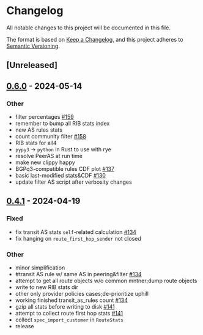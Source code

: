 # Changelog
All notable changes to this project will be documented in this file.

The format is based on [Keep a Changelog](https://keepachangelog.com/en/1.0.0/),
and this project adheres to [Semantic Versioning](https://semver.org/spec/v2.0.0.html).

## [Unreleased]

## [0.6.0](https://github.com/SichangHe/internet_route_verification/compare/route_verification-v0.5.0...route_verification-v0.6.0) - 2024-05-14

### Other
- filter percentages [#159](https://github.com/SichangHe/internet_route_verification/pull/159)
- remember to bump all RIB stats index
- new AS rules stats
- count community filter [#158](https://github.com/SichangHe/internet_route_verification/pull/158)
- RIB stats for all4
- `pypy3` → `python` in Rust to use with rye
- resolve PeerAS at run time
- make new clippy happy
- BGPq3-compatible rules CDF plot [#137](https://github.com/SichangHe/internet_route_verification/pull/137)
- basic last-modified stats&CDF [#130](https://github.com/SichangHe/internet_route_verification/pull/130)
- update filter AS script after verbosity changes

## [0.4.1](https://github.com/SichangHe/internet_route_verification/compare/route_verification-v0.4.0...route_verification-v0.4.1) - 2024-04-19

### Fixed
- fix transit AS stats `self`-related calculation [#134](https://github.com/SichangHe/internet_route_verification/pull/134)
- fix hanging on `route_first_hop_sender` not closed

### Other
- minor simplification
- \#transit AS rule w/ same AS in peering&filter [#134](https://github.com/SichangHe/internet_route_verification/pull/134)
- attempt to get all route objects w/o common mntner;dump route objects
- write to new RIB stats dir
- other only provider policies cases;de-prioritize uphill
- working finished transit_as_rules count [#134](https://github.com/SichangHe/internet_route_verification/pull/134)
- gzip all stats before writing to disk [#141](https://github.com/SichangHe/internet_route_verification/pull/141)
- attempt to collect route first hop stats [#141](https://github.com/SichangHe/internet_route_verification/pull/141)
- collect `spec_import_customer` in `RouteStats`
- release
